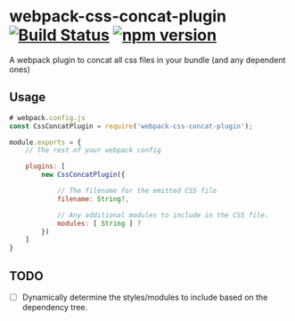 # webpack-css-concat-plugin [![Build Status](https://travis-ci.org/adierkens/webpack-css-concat-plugin.svg?branch=master)](https://travis-ci.org/adierkens/webpack-css-concat-plugin) [![npm version](https://badge.fury.io/js/webpack-css-concat-plugin.svg)](https://badge.fury.io/js/webpack-css-concat-plugin)
A webpack plugin to concat all css files in your bundle (and any dependent ones)

## Usage

```javascript
# webpack.config.js
const CssConcatPlugin = require('webpack-css-concat-plugin');

module.exports = {
    // The rest of your webpack config

    plugins: [
        new CssConcatPlugin({

            // The filename for the emitted CSS file
            filename: String?,

            // Any additional modules to include in the CSS file.
            modules: [ String ] ?
        })
    ]
}
```

## TODO

- [ ] Dynamically determine the styles/modules to include based on the dependency tree.
